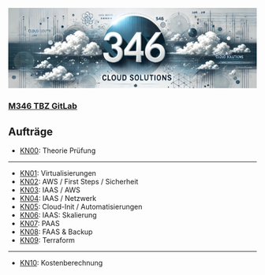 ![346 Header](./image/346_header.png)
### [M346 TBZ GitLab](https://gitlab.com/ch-tbz-it/Stud/m346/m346) 
## Aufträge


- [KN00](./KN00/readme.md): Theorie Prüfung
---
- [KN01](./KN01/readme.md): Virtualisierungen
- [KN02](./KN02/readme.md): AWS / First Steps / Sicherheit
- [KN03](./KN03/readme.md): IAAS / AWS
- [KN04](./KN04/readme.md): IAAS / Netzwerk
- [KN05](./KN05/readme.md): Cloud-Init / Automatisierungen
- [KN06](./KN06/readme.md): IAAS: Skalierung
- [KN07](./KN07/readme.md): PAAS
- [KN08](./KN08/readme.md): FAAS & Backup
- [KN09](./KN09/readme.md): Terraform
---
- [KN10](./Aufträge/KN10.md): Kostenberechnung
    


